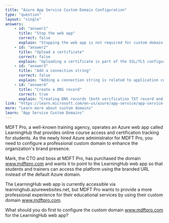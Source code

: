 ```yaml
---
title: "Azure App Service Custom Domain Configuration"
type: "question"
layout: "single"
answers:
    - id: "answer1"
      title: "Stop the web app"
      correct: false
      explain: "Stopping the web app is not required for custom domain configuration and would cause unnecessary downtime for students accessing the learning platform. Custom domains can be configured while the app is running."
    - id: "answer2"
      title: "Upload a certificate"
      correct: false
      explain: "Uploading a certificate is part of the SSL/TLS configuration process, but it comes after domain verification. You must first configure DNS records to prove domain ownership before you can associate certificates with the custom domain."
    - id: "answer3"
      title: "Add a connection string"
      correct: false
      explain: "Adding a connection string is related to application configuration and database connectivity, which has no relationship to custom domain setup. This step is not part of the domain configuration process."
    - id: "answer4"
      title: "Create a DNS record"
      correct: true
      explain: "Creating DNS records (both verification TXT record and routing A/CNAME record) is the essential first step to prove domain ownership and enable Azure to route traffic to your app. Without proper DNS configuration, Azure cannot verify you own the domain or direct traffic appropriately."
link: "https://learn.microsoft.com/en-us/azure/app-service/app-service-web-tutorial-custom-domain"
more: "Learn more about custom domains"
learn: "App Service Custom Domains"
---
```


MDFT Pro, a well-known training agency, operates an Azure web app called LearningHub that provides online course access and certification tracking for students. As the newly hired Azure administrator for MDFT Pro, you need to configure a professional custom domain to enhance the organization's brand presence. 

Mark, the CTO and boss at MDFT Pro, has purchased the domain www.mdftpro.com and wants it to point to the LearningHub web app so that students and trainers can access the platform using the branded URL instead of the default Azure domain.

The LearningHub web app is currently accessible via learninghub.azurewebsites.net, but MDFT Pro wants to provide a more professional experience for their educational services by using their custom domain www.mdftpro.com.

What should you do first to configure the custom domain www.mdftpro.com for the LearningHub web app?
